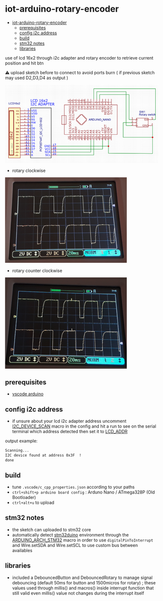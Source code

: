 # iot-arduino-rotary-encoder

<!-- TOC -->
- [iot-arduino-rotary-encoder](#iot-arduino-rotary-encoder)
  * [prerequisites](#prerequisites)
  * [config i2c address](#config-i2c-address)
  * [build](#build)
  * [stm32 notes](#stm32-notes)
  * [libraries](#libraries)
<!-- TOCEND -->

use of lcd 16x2 through i2c adapter and rotary encoder to retrieve current position and hit btn

:warning: upload sketch before to connect to avoid ports burn ( if previous sketch may used D2,D3,D4 as output )

![](data/img/schematics.png)

- rotary clockwise

<img width=400 src="data/img/rotary-scope-cw.png"></img>

- rotary counter clockwise

<img width=400 src="data/img/rotary-scope-ccw.png"></img>

## prerequisites

- [vscode arduino](https://github.com/devel0/knowledge/blob/master/doc/vscode-arduino.md)

## config i2c address

- if unsure about your lcd i2c adapter address uncomment [I2C_DEVICE_SCAN](https://github.com/devel0/iot-arduino-rotary-encoder/blob/417e8cbaf7d7e6ba4da0c1c66abc30daeabd7f96/iot-arduino-rotary-encoder/config.h#L23) macro in the config and hit a run to see on the serial terminal which address detected then set it to [LCD_ADDR](https://github.com/devel0/iot-arduino-rotary-encoder/blob/417e8cbaf7d7e6ba4da0c1c66abc30daeabd7f96/iot-arduino-rotary-encoder/config.h#L24)

output example:

```
Scanning...                                                                                                           
I2C device found at address 0x3F  !                                                                                   
done
```

## build

- tune `.vscode/c_cpp_properties.json` according to your paths
- `ctrl+shift+p arduino board config` : Arduno Nano / ATmega328P (Old Bootloader)
- `ctrl+alt+u` to upload

## stm32 notes

- the sketch can uploaded to stm32 core
- automatically detect [stm32duino](https://github.com/stm32duino/Arduino_Core_STM32) environment through the [ARDUINO_ARCH_STM32](https://github.com/devel0/iot-arduino-rotary-encoder/blob/9ee53babf17a031f300dfa9b695dd7a5f4d7e601/iot-arduino-rotary-encoder/config.h#L11) macro in order to use `digitalPinToInterrupt` and Wire.setSDA and Wire.setSCL to use custom bus between availables

## libraries

- included a DebouncedButton and DebouncedRotary to manage signal debouncing (default 50ms for button and 1500micros for rotary) ; these values used through millis() and macros() inside interrupt function that still valid even millis() value not changes during the interrupt itself